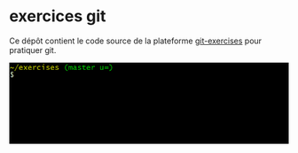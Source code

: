 # exercices git






















Ce dépôt contient le code source de la plateforme [git-exercises](https://gitexercises.fracz.com/) pour pratiquer git.






















![git-exercises](frontend/public/images/intro.gif)
